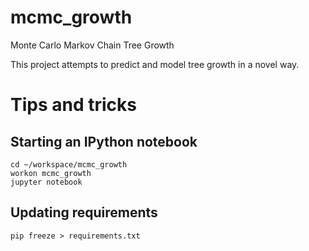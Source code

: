 # mcmc_growth
Monte Carlo Markov Chain Tree Growth

This project attempts to predict and model tree growth in a novel way.

# Tips and tricks

## Starting an IPython notebook

    cd ~/workspace/mcmc_growth
    workon mcmc_growth
    jupyter notebook

## Updating requirements

    pip freeze > requirements.txt
